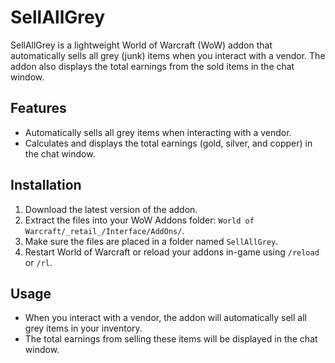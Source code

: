 # SellAllGrey

SellAllGrey is a lightweight World of Warcraft (WoW) addon that automatically sells all grey (junk) items when you interact with a vendor. The addon also displays the total earnings from the sold items in the chat window.

## Features

- Automatically sells all grey items when interacting with a vendor.
- Calculates and displays the total earnings (gold, silver, and copper) in the chat window.

## Installation

1. Download the latest version of the addon.
2. Extract the files into your WoW Addons folder: `World of Warcraft/_retail_/Interface/AddOns/`.
3. Make sure the files are placed in a folder named `SellAllGrey`.
4. Restart World of Warcraft or reload your addons in-game using `/reload` or `/rl`.

## Usage

- When you interact with a vendor, the addon will automatically sell all grey items in your inventory.
- The total earnings from selling these items will be displayed in the chat window.
